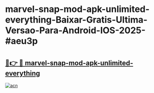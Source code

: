 # marvel-snap-mod-apk-unlimited-everything-Baixar-Gratis-Ultima-Versao-Para-Android-IOS-2025-#aeu3p

# <h2><a href="https://ainizakaria.my?title=marvel-snap-mod-apk-unlimited-everything&ref=24M">🔗👉 🔴 marvel-snap-mod-apk-unlimited-everything</a></h2>

[![acn](https://github.com/user-attachments/assets/0f9c940e-d8b0-45ae-aac7-cd30a18b3e1c)](https://ainizakaria.my?title=marvel-snap-mod-apk-unlimited-everything&ref=24M)

